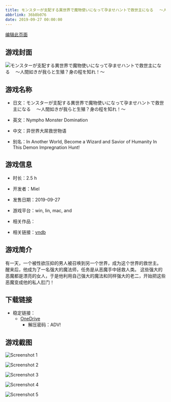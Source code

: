 ```yaml
---
title: モンスターが支配する異世界で魔物使いになって孕ませハントで救世主になる 　～人間如きが我らと生殖？身の程を知れ！～
abbrlink: 36b8b076
date: 2019-09-27 00:00:00
---
```

[编辑此页面](https://github.com/ACG-3/ADV3-source/blob/main/source/_posts/games/%E3%83%A2%E3%83%B3%E3%82%B9%E3%82%BF%E3%83%BC%E3%81%8C%E6%94%AF%E9%85%8D%E3%81%99%E3%82%8B%E7%95%B0%E4%B8%96%E7%95%8C%E3%81%A7%E9%AD%94%E7%89%A9%E4%BD%BF%E3%81%84%E3%81%AB%E3%81%AA%E3%81%A3%E3%81%A6%E5%AD%95%E3%81%BE%E3%81%9B%E3%83%8F%E3%83%B3%E3%83%88%E3%81%A7%E6%95%91%E4%B8%96%E4%B8%BB%E3%81%AB%E3%81%AA%E3%82%8B%20%E3%80%80%EF%BD%9E%E4%BA%BA%E9%96%93%E5%A6%82%E3%81%8D%E3%81%8C%E6%88%91%E3%82%89%E3%81%A8%E7%94%9F%E6%AE%96%EF%BC%9F%E8%BA%AB%E3%81%AE%E7%A8%8B%E3%82%92%E7%9F%A5%E3%82%8C%EF%BC%81%EF%BD%9E.md)

## 游戏封面

![モンスターが支配する異世界で魔物使いになって孕ませハントで救世主になる 　～人間如きが我らと生殖？身の程を知れ！～](https://pan.timero.xyz/d/onedrive/img_lib_001/%E3%83%A2%E3%83%B3%E3%82%B9%E3%82%BF%E3%83%BC%E3%81%8C%E6%94%AF%E9%85%8D%E3%81%99%E3%82%8B%E7%95%B0%E4%B8%96%E7%95%8C%E3%81%A7%E9%AD%94%E7%89%A9%E4%BD%BF%E3%81%84%E3%81%AB%E3%81%AA%E3%81%A3%E3%81%A6%E5%AD%95%E3%81%BE%E3%81%9B%E3%83%8F%E3%83%B3%E3%83%88%E3%81%A7%E6%95%91%E4%B8%96%E4%B8%BB%E3%81%AB%E3%81%AA%E3%82%8B%20%E3%80%80%EF%BD%9E%E4%BA%BA%E9%96%93%E5%A6%82%E3%81%8D%E3%81%8C%E6%88%91%E3%82%89%E3%81%A8%E7%94%9F%E6%AE%96%EF%BC%9F%E8%BA%AB%E3%81%AE%E7%A8%8B%E3%82%92%E7%9F%A5%E3%82%8C%EF%BC%81%EF%BD%9E_cover.avif)


## 游戏名称

- 日文：モンスターが支配する異世界で魔物使いになって孕ませハントで救世主になる 　～人間如きが我らと生殖？身の程を知れ！～
- 英文：Nympho Monster Domination
- 中文：异世界大屌救世物语

- 别名：In Another World, Become a Wizard and Savior of Humanity In This Demon Impregnation Hunt!


## 游戏信息

- 时长：2.5 h
- 开发者：Miel
- 发售日期：2019-09-27
- 游戏平台：win, lin, mac, and
- 相关作品：

- 相关链接：[vndb](https://vndb.org/v26486)


## 游戏简介

有一天，一个被性欲压抑的男人被召唤到另一个世界，成为这个世界的救世主。
醒来后，他成为了一名强大的魔法师，任务是从恶魔手中拯救人类。
这些强大的恶魔都是漂亮的女人，于是他利用自己强大的魔法和同样强大的老二，开始把这些恶魔变成他的私人肛门！




## 下载链接

- 稳定链接：
    - [OneDrive](https://pan.timero.xyz/onedrive/adv_lib_001/%E3%83%A2%E3%83%B3%E3%82%B9%E3%82%BF%E3%83%BC%E3%81%8C%E6%94%AF%E9%85%8D%E3%81%99%E3%82%8B%E7%95%B0%E4%B8%96%E7%95%8C%E3%81%A7%E9%AD%94%E7%89%A9%E4%BD%BF%E3%81%84%E3%81%AB%E3%81%AA%E3%81%A3%E3%81%A6%E5%AD%95%E3%81%BE%E3%81%9B%E3%83%8F%E3%83%B3%E3%83%88%E3%81%A7%E6%95%91%E4%B8%96%E4%B8%BB%E3%81%AB%E3%81%AA%E3%82%8B%20%E3%80%80%EF%BD%9E%E4%BA%BA%E9%96%93%E5%A6%82%E3%81%8D%E3%81%8C%E6%88%91%E3%82%89%E3%81%A8%E7%94%9F%E6%AE%96%EF%BC%9F%E8%BA%AB%E3%81%AE%E7%A8%8B%E3%82%92%E7%9F%A5%E3%82%8C%EF%BC%81%EF%BD%9E)
        - 解压密码：ADV!



## 游戏截图


![Screenshot 1](https://pan.timero.xyz/d/onedrive/img_lib_001/%E3%83%A2%E3%83%B3%E3%82%B9%E3%82%BF%E3%83%BC%E3%81%8C%E6%94%AF%E9%85%8D%E3%81%99%E3%82%8B%E7%95%B0%E4%B8%96%E7%95%8C%E3%81%A7%E9%AD%94%E7%89%A9%E4%BD%BF%E3%81%84%E3%81%AB%E3%81%AA%E3%81%A3%E3%81%A6%E5%AD%95%E3%81%BE%E3%81%9B%E3%83%8F%E3%83%B3%E3%83%88%E3%81%A7%E6%95%91%E4%B8%96%E4%B8%BB%E3%81%AB%E3%81%AA%E3%82%8B%20%E3%80%80%EF%BD%9E%E4%BA%BA%E9%96%93%E5%A6%82%E3%81%8D%E3%81%8C%E6%88%91%E3%82%89%E3%81%A8%E7%94%9F%E6%AE%96%EF%BC%9F%E8%BA%AB%E3%81%AE%E7%A8%8B%E3%82%92%E7%9F%A5%E3%82%8C%EF%BC%81%EF%BD%9E_Screenshot_1.avif)

![Screenshot 2](https://pan.timero.xyz/d/onedrive/img_lib_001/%E3%83%A2%E3%83%B3%E3%82%B9%E3%82%BF%E3%83%BC%E3%81%8C%E6%94%AF%E9%85%8D%E3%81%99%E3%82%8B%E7%95%B0%E4%B8%96%E7%95%8C%E3%81%A7%E9%AD%94%E7%89%A9%E4%BD%BF%E3%81%84%E3%81%AB%E3%81%AA%E3%81%A3%E3%81%A6%E5%AD%95%E3%81%BE%E3%81%9B%E3%83%8F%E3%83%B3%E3%83%88%E3%81%A7%E6%95%91%E4%B8%96%E4%B8%BB%E3%81%AB%E3%81%AA%E3%82%8B%20%E3%80%80%EF%BD%9E%E4%BA%BA%E9%96%93%E5%A6%82%E3%81%8D%E3%81%8C%E6%88%91%E3%82%89%E3%81%A8%E7%94%9F%E6%AE%96%EF%BC%9F%E8%BA%AB%E3%81%AE%E7%A8%8B%E3%82%92%E7%9F%A5%E3%82%8C%EF%BC%81%EF%BD%9E_Screenshot_2.avif)

![Screenshot 3](https://pan.timero.xyz/d/onedrive/img_lib_001/%E3%83%A2%E3%83%B3%E3%82%B9%E3%82%BF%E3%83%BC%E3%81%8C%E6%94%AF%E9%85%8D%E3%81%99%E3%82%8B%E7%95%B0%E4%B8%96%E7%95%8C%E3%81%A7%E9%AD%94%E7%89%A9%E4%BD%BF%E3%81%84%E3%81%AB%E3%81%AA%E3%81%A3%E3%81%A6%E5%AD%95%E3%81%BE%E3%81%9B%E3%83%8F%E3%83%B3%E3%83%88%E3%81%A7%E6%95%91%E4%B8%96%E4%B8%BB%E3%81%AB%E3%81%AA%E3%82%8B%20%E3%80%80%EF%BD%9E%E4%BA%BA%E9%96%93%E5%A6%82%E3%81%8D%E3%81%8C%E6%88%91%E3%82%89%E3%81%A8%E7%94%9F%E6%AE%96%EF%BC%9F%E8%BA%AB%E3%81%AE%E7%A8%8B%E3%82%92%E7%9F%A5%E3%82%8C%EF%BC%81%EF%BD%9E_Screenshot_3.avif)

![Screenshot 4](https://pan.timero.xyz/d/onedrive/img_lib_001/%E3%83%A2%E3%83%B3%E3%82%B9%E3%82%BF%E3%83%BC%E3%81%8C%E6%94%AF%E9%85%8D%E3%81%99%E3%82%8B%E7%95%B0%E4%B8%96%E7%95%8C%E3%81%A7%E9%AD%94%E7%89%A9%E4%BD%BF%E3%81%84%E3%81%AB%E3%81%AA%E3%81%A3%E3%81%A6%E5%AD%95%E3%81%BE%E3%81%9B%E3%83%8F%E3%83%B3%E3%83%88%E3%81%A7%E6%95%91%E4%B8%96%E4%B8%BB%E3%81%AB%E3%81%AA%E3%82%8B%20%E3%80%80%EF%BD%9E%E4%BA%BA%E9%96%93%E5%A6%82%E3%81%8D%E3%81%8C%E6%88%91%E3%82%89%E3%81%A8%E7%94%9F%E6%AE%96%EF%BC%9F%E8%BA%AB%E3%81%AE%E7%A8%8B%E3%82%92%E7%9F%A5%E3%82%8C%EF%BC%81%EF%BD%9E_Screenshot_4.avif)

![Screenshot 5](https://pan.timero.xyz/d/onedrive/img_lib_001/%E3%83%A2%E3%83%B3%E3%82%B9%E3%82%BF%E3%83%BC%E3%81%8C%E6%94%AF%E9%85%8D%E3%81%99%E3%82%8B%E7%95%B0%E4%B8%96%E7%95%8C%E3%81%A7%E9%AD%94%E7%89%A9%E4%BD%BF%E3%81%84%E3%81%AB%E3%81%AA%E3%81%A3%E3%81%A6%E5%AD%95%E3%81%BE%E3%81%9B%E3%83%8F%E3%83%B3%E3%83%88%E3%81%A7%E6%95%91%E4%B8%96%E4%B8%BB%E3%81%AB%E3%81%AA%E3%82%8B%20%E3%80%80%EF%BD%9E%E4%BA%BA%E9%96%93%E5%A6%82%E3%81%8D%E3%81%8C%E6%88%91%E3%82%89%E3%81%A8%E7%94%9F%E6%AE%96%EF%BC%9F%E8%BA%AB%E3%81%AE%E7%A8%8B%E3%82%92%E7%9F%A5%E3%82%8C%EF%BC%81%EF%BD%9E_Screenshot_5.avif)

